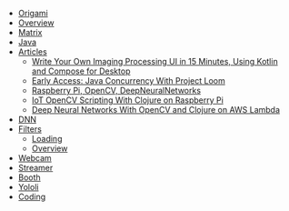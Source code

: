 * [Origami](/)
* [Overview](/units/project.md)
* [Matrix](/units/compatibility.md)
* [Java](/units/java.md)
* [Articles](https://dzone.com/users/404382/hellonico.html)
  * [Write Your Own Imaging Processing UI in 15 Minutes, Using Kotlin and Compose for Desktop](https://dzone.com/articles/write-your-own-imaging-processing-ui-in-15-minutes)
  * [Early Access: Java Concurrency With Project Loom](https://dzone.com/articles/early-access-java-concurrency-with-project-loom)
  * [Raspberry Pi, OpenCV, DeepNeuralNetworks](https://dzone.com/articles/raspberry-pi-opencv-deep-neural-networks-and-of-co)
  * [IoT OpenCV Scripting With Clojure on Raspberry Pi](https://dzone.com/articles/iot-opencv-scripting-with-clojure-on-raspberry-pi)
  * [Deep Neural Networks With OpenCV and Clojure on AWS Lambda](https://dzone.com/articles/never-too-late-for-some-opencv-and-clojure-on-aws)
* [DNN](/units/dnn.md)
* [Filters](filters/filters.md)
  * [Loading](units/filters.md)
  * [Overview](filters/overview.md)
* [Webcam](/units/webcam.md)
* [Streamer](units/httpstreamer.md)
* [Booth](units/photobooth.md)
* [Yololi](units/yololi.md)
* [Coding](units/guide.md)
<!-- 
* Guide

  * [Guide](units/guide.md)   -->

